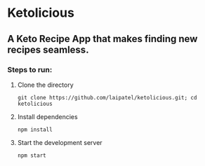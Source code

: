 # Ketolicious

## A Keto Recipe App that makes finding new recipes seamless.

### Steps to run:

1. Clone the directory

    ```git clone https://github.com/laipatel/ketolicious.git; cd ketolicious```

2. Install dependencies

    ```npm install```

3. Start the development server

    ```npm start```

